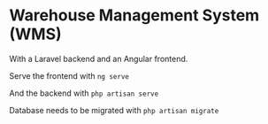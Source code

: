 # Warehouse Management System (WMS)

With a Laravel backend and an Angular frontend.

Serve the frontend with ``ng serve``


And the backend with ``php artisan serve``

Database needs to be migrated with ``php artisan migrate``
